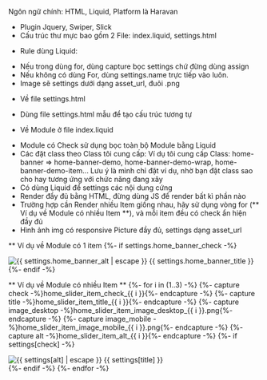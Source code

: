 Ngôn ngữ chính: HTML, Liquid, Platform là Haravan
- Plugin Jquery, Swiper, Slick
- Cấu trúc thư mực bao gồm 2 File: index.liquid, settings.html

* Rule dùng Liquid:
- Nếu trong dùng for, dùng capture bọc settings chứ đừng dùng assign
- Nếu không có dùng For, dùng settings.name trực tiếp vào luôn.
- Image sẽ settings dưới dạng asset_url, đuôi .png

* Về file settings.html
- Dùng file settings.html mẫu để tạo cấu trúc tương tự

* Về Module ở file index.liquid
- Module có Check sử dụng bọc toàn bộ Module bằng Liquid
- Các đặt class theo Class tôi cung cấp: Ví dụ tôi cung cấp Class: home-banner => home-banner-demo, home-banner-demo-wrap, home-banner-demo-item... Lưu ý là mình chỉ đặt ví dụ, nhờ bạn đặt class sao cho hay tương ứng với chức năng đang xây
- Có dùng Liquid để settings các nội dung cứng
- Render đầy đủ bằng HTML, đừng dùng JS để render bất kì phần nào
- Trường hợp cần Render nhiều Item giống nhau, hãy sử dụng vòng for (** Ví dụ về Module có nhiều Item **), và mỗi item đều có check ẩn hiện đầy đủ
- Hình ảnh img có responsive Picture đầy đủ, settings dạng asset_url

** Ví dụ về Module có 1 item
{%- if settings.home_banner_check -%}
<div class="home-demo">
	<picture>
		<source media="(min-width: 767px)" srcset="{{ 'home_banner_desktop.png' | asset_url }}"/>
		<source media="(min-width: 0)" srcset="{{ 'home_banner_mobile.png' | asset_url }}"/>
		<img width="" height="" loading="lazy" decoding="async" src="{{ 'home_banner_desktop.png' | asset_url }}" alt="{{ settings.home_banner_alt | escape }}"/>
	</picture>
	<span>{{ settings.home_banner_title }}</span>
</div>
{%- endif -%}

** Ví dụ về Module có nhiều Item **
{%- for i in (1..3) -%}
	{%- capture check -%}home_slider_item_check_{{ i }}{%- endcapture -%}
	{%- capture title -%}home_slider_item_title_{{ i }}{%- endcapture -%}
 	{%- capture image_desktop -%}home_slider_item_image_desktop_{{ i }}.png{%- endcapture -%}
  	{%- capture image_mobile -%}home_slider_item_image_mobile_{{ i }}.png{%- endcapture -%}
  	{%- capture alt -%}home_slider_item_alt_{{ i }}{%- endcapture -%}
	{%- if settings[check] -%}
	<div class="home-demo">
 		<picture>
   			<source media="(min-width: 767px)" srcset="{{ image_desktop | asset_url }}"/>
      			<source media="(min-width: 0)" srcset="{{ image_mobile | asset_url }}"/>
			<img width="" height="" loading="lazy" decoding="async" src="{{ image | asset_url }}" alt="{{ settings[alt] | escape }}"/>
   		</picture>
 		<span>{{ settings[title] }}</span>
   	</div>
	{%- endif -%}
{%- endfor -%}
